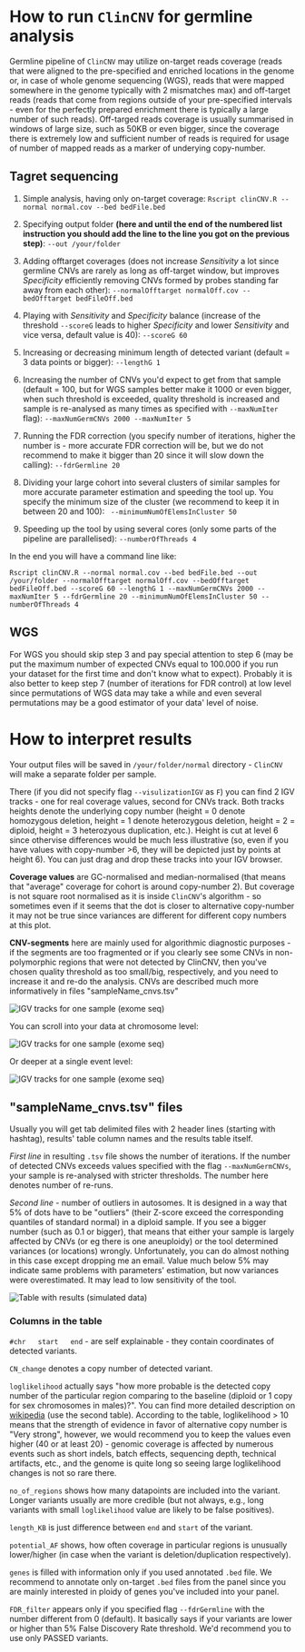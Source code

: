 # How to run `ClinCNV` for germline analysis

Germline pipeline of `ClinCNV` may utilize on-target reads coverage (reads that were aligned to the pre-specified and enriched locations in the genome or, in case of whole genome sequencing (WGS), reads that were mapped somewhere in the genome typically with 2 mismatches max) and off-target reads (reads that come from regions outside of your pre-specified intervals - even for the perfectly prepared enrichment there is typically a large number of such reads). Off-targed reads coverage is usually summarised in windows of large size, such as 50KB or even bigger, since the coverage there is extremely low and sufficient number of reads is required for usage of number of mapped reads as a marker of underying copy-number.

## Tagret sequencing

1. Simple analysis, having only on-target coverage:
`Rscript clinCNV.R --normal normal.cov --bed bedFile.bed`

2. Specifying output folder **(here and until the end of the numbered list instruction you should add the line to the line you got on the previous step)**:
`--out /your/folder`

3. Adding offtarget coverages (does not increase _Sensitivity_ a lot since germline CNVs are rarely as long as off-target window, but improves _Specificity_ efficiently removing CNVs formed by probes standing far away from each other):
`--normalOfftarget normalOff.cov --bedOfftarget bedFileOff.bed`

4. Playing with _Sensitivity_ and _Specificity_ balance (increase of the threshold `--scoreG` leads to higher _Specificity_ and lower _Sensitivity_ and vice versa, default value is 40):
`--scoreG 60`

5. Increasing or decreasing minimum length of detected variant (default = 3 data points or bigger):
`--lengthG 1`

6. Increasing the number of CNVs you'd expect to get from that sample (default = 100, but for WGS samples better make it 1000 or even bigger, when such threshold is exceeded, quality threshold is increased and sample is re-analysed as many times as specified with `--maxNumIter` flag):
`--maxNumGermCNVs 2000 --maxNumIter 5`

7. Running the FDR correction (you specify number of iterations, higher the number is - more accurate FDR correction will be, but we do not recommend to make it bigger than 20 since it will slow down the calling):
`--fdrGermline 20`

8. Dividing your large cohort into several clusters of similar samples for more accurate parameter estimation and speeding the tool up. You specify the minimum size of the cluster (we recommend to keep it in between 20 and 100):
` --minimumNumOfElemsInCluster 50`

9. Speeding up the tool by using several cores (only some parts of the pipeline are parallelised):
`--numberOfThreads 4`

In the end you will have a command line like:

`Rscript clinCNV.R --normal normal.cov --bed bedFile.bed --out /your/folder --normalOfftarget normalOff.cov --bedOfftarget bedFileOff.bed --scoreG 60 --lengthG 1 --maxNumGermCNVs 2000 --maxNumIter 5 --fdrGermline 20 --minimumNumOfElemsInCluster 50 --numberOfThreads 4`

## WGS

For WGS you should skip step 3 and pay special attention to step 6 (may be put the maximum number of expected CNVs equal to 100.000 if you run your dataset for the first time and don't know what to expect). Probably it is also better to keep step 7 (number of iterations for FDR control) at low level since permutations of WGS data may take a while and even several permutations may be a good estimator of your data' level of noise.


# How to interpret results

Your output files will be saved in `/your/folder/normal` directory - `ClinCNV` will make a separate folder per sample. 

There (if you did not specify flag `--visulizationIGV` as `F`) you can find 2 IGV tracks - one for real coverage values, second for CNVs track. Both tracks heights denote the underlying copy number (height = 0 denote homozygous deletion, height = 1 denote heterozygous deletion, height = 2 = diploid, height = 3 heterozyous duplication, etc.). Height is cut at level 6 since othervise differences would be much less illustrative (so, even if you have values with copy-number >6, they will be depicted just by points at height 6). You can just drag and drop these tracks into your IGV browser.

**Coverage values** are GC-normalised and median-normalised (that means that "average" coverage for cohort is around copy-number 2). But coverage is not square root normalised as it is inside `ClinCNV`'s algorithm - so sometimes even if it seems that the dot is closer to alternative copy-number it may not be true since variances are different for different copy numbers at this plot.

**CNV-segments** here are mainly used for algorithmic diagnostic purposes - if the segments are too fragmented or if you clearly see some CNVs in non-polymorphic regions that were not detected by ClinCNV, then you've chosen quality threshold as too small/big, respectively, and you need to increase it and re-do the analysis. CNVs are described much more informatively in files "sampleName_cnvs.tsv"

![IGV tracks for one sample (exome seq)][IGV_track]



You can scroll into your data at chromosome level:


![IGV tracks for one sample (exome seq)][IGV_track_chr]

Or deeper at a single event level:

![IGV tracks for one sample (exome seq)][IGV_track_cnv]

## "sampleName_cnvs.tsv" files

Usually you will get tab delimited files with 2 header lines (starting with hashtag), results' table column names and the results table itself.

_First line_ in resulting `.tsv` file shows the number of iterations. If the number of detected CNVs exceeds values specified with the flag `--maxNumGermCNVs`, your sample is re-analysed with stricter thresholds. The number here denotes number of re-runs.

_Second line_ - number of outliers in autosomes. It is designed in a way that 5% of dots have to be "outliers" (their Z-score exceed the corresponding quantiles of standard normal) in a diploid sample. If you see a bigger number (such as 0.1 or bigger), that means that either your sample is largely affected by CNVs (or eg there is one aneuploidy) or the tool determined variances (or locations) wrongly. Unfortunately, you can do almost nothing in this case except dropping me an email. Value much below 5% may indicate same problems with parameters' estimation, but now variances were overestimated. It may lead to low sensitivity of the tool.

![Table with results (simulated data)][table_of_results]

### Columns in the table

`#chr	start	end` - are self explainable - they contain coordinates of detected variants.

`CN_change` denotes a copy number of detected variant. 

`loglikelihood` actually says "how more probable is the detected copy number of the particular region comparing to the baseline (diploid or 1 copy for sex chromosomes in males)?". You can find more detailed description on [wikipedia](https://en.wikipedia.org/wiki/Bayes_factor#Interpretation) (use the second table). According to the table, loglikelihood > 10 means that the strength of evidence in favor of alternative copy number is "Very strong", however, we would recommend you to keep the values even higher (40 or at least 20) - genomic coverage is affected by numerous events such as short indels, batch effects, sequencing depth, technical artifacts, etc., and the genome is quite long so seeing large loglikelihood changes is not so rare there.

`no_of_regions` shows how many datapoints are included into the variant. Longer variants usually are more credible (but not always, e.g., long variants with small `loglikelihood` value are likely to be false positives).

`length_KB` is just difference between `end` and `start` of the variant.

`potential_AF` shows, how often coverage in particular regions is unusually lower/higher (in case when the variant is deletion/duplication respectively).

`genes` is filled with information only if you used annotated `.bed` file. We recommend to annotate only on-target `.bed` files from the panel since you are mainly interested in ploidy of genes you've included into your panel.

`FDR_filter` appears only if you specified flag `--fdrGermline` with the number different from 0 (default). It basically says if your variants are lower or higher than 5% False Discovery Rate threshold. We'd recommend you to use only PASSED variants.



[IGV_track]: https://github.com/imgag/ClinCNV/raw/master/doc/images/germline_tracks.png "IGV tracks for germline sample"
[IGV_track_chr]: https://github.com/imgag/ClinCNV/raw/master/doc/images/germline_tracks_chrom_level.png "IGV tracks for germline sample (chromosome level)"
[IGV_track_cnv]: https://github.com/imgag/ClinCNV/raw/master/doc/images/germline_tracks_cnv_level.png "IGV tracks for germline sample (one CNV level)"
[table_of_results]: https://github.com/imgag/ClinCNV/raw/master/doc/images/germline_results_table.png "Table with results (simulated data)"